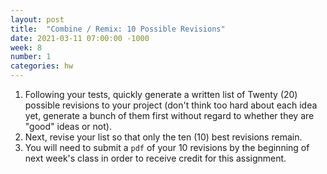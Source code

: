 ```yaml
---
layout: post
title:  "Combine / Remix: 10 Possible Revisions"
date: 2021-03-11 07:00:00 -1000
week: 8
number: 1
categories: hw
---
```


1. Following your tests, quickly generate a written list of Twenty (20) possible revisions to your project (don't think too hard about each idea yet, generate a bunch of them first without regard to whether they are "good" ideas or not).
2. Next, revise your list so that only the ten (10) best revisions remain.
3. You will need to submit a `pdf` of your 10 revisions by the beginning of next week's class in order to receive credit for this assignment.
